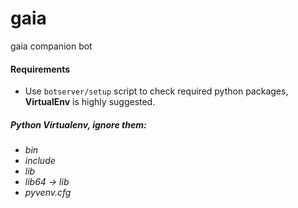 # gaia
gaia companion bot

#### Requirements
- Use `botserver/setup` script to check required python packages, **VirtualEnv** is highly suggested.



##### Python Virtualenv, ignore them:
- _bin_
- _include_
- _lib_
- _lib64 -> lib_
- _pyvenv.cfg_
